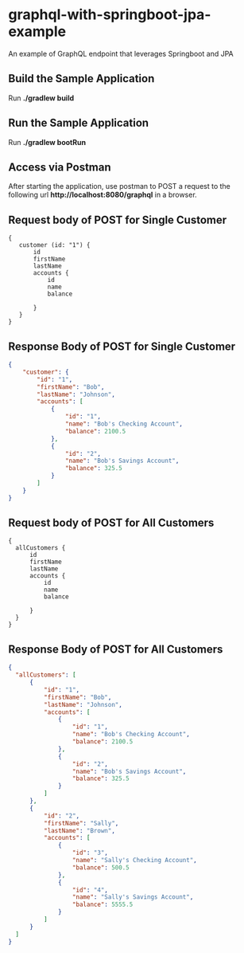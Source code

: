 # graphql-with-springboot-jpa-example
An example of GraphQL endpoint that leverages Springboot and JPA

## Build the Sample Application
Run **./gradlew build**

## Run the Sample Application
Run **./gradlew bootRun**


## Access via Postman
After starting the application, use postman to POST a request to the following url
**http://localhost:8080/graphql** in a browser.

## Request body of POST for Single Customer
 ```
 {
 	customer (id: "1") {
 		id
 		firstName
 		lastName
 		accounts {
 			id
 			name
 			balance

 		}
 	}
 }
```

 ## Response Body of POST for Single Customer
 ```json
 {
     "customer": {
         "id": "1",
         "firstName": "Bob",
         "lastName": "Johnson",
         "accounts": [
             {
                 "id": "1",
                 "name": "Bob's Checking Account",
                 "balance": 2100.5
             },
             {
                 "id": "2",
                 "name": "Bob's Savings Account",
                 "balance": 325.5
             }
         ]
     }
 }
 ```


 ## Request body of POST for All Customers
  ```
  {
  	allCustomers {
  		id
  		firstName
  		lastName
  		accounts {
  			id
  			name
  			balance

  		}
  	}
  }
  ```

  ## Response Body of POST for All Customers
  ```json
{
    "allCustomers": [
        {
            "id": "1",
            "firstName": "Bob",
            "lastName": "Johnson",
            "accounts": [
                {
                    "id": "1",
                    "name": "Bob's Checking Account",
                    "balance": 2100.5
                },
                {
                    "id": "2",
                    "name": "Bob's Savings Account",
                    "balance": 325.5
                }
            ]
        },
        {
            "id": "2",
            "firstName": "Sally",
            "lastName": "Brown",
            "accounts": [
                {
                    "id": "3",
                    "name": "Sally's Checking Account",
                    "balance": 500.5
                },
                {
                    "id": "4",
                    "name": "Sally's Savings Account",
                    "balance": 5555.5
                }
            ]
        }
    ]
}
```